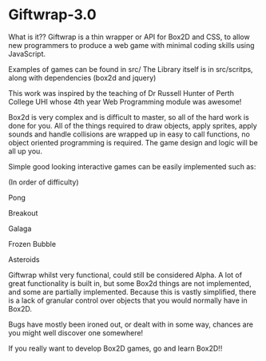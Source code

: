 # Giftwrap-3.0

What is it??
Giftwrap is a thin wrapper or API for Box2D and CSS, to allow new programmers to produce a web
game with minimal coding skills using JavaScript.

Examples of games can be found in src/
The Library itself is in src/scritps, along with dependencies (box2d and jquery)

This work was inspired by the teaching of Dr Russell Hunter of Perth College UHI whose 4th year
Web Programming module was awesome!

Box2d is very complex and is difficult to master, so all of the hard work is done for you.
All of the things required to draw objects, apply sprites, apply sounds and handle collisions are
wrapped up in easy to call functions, no object oriented programming is required.
The game design and logic will be all up you.

Simple good looking interactive games can be easily implemented such as:

(In order of difficulty)

Pong

Breakout

Galaga

Frozen Bubble

Asteroids

Giftwrap whilst very functional, could still be considered Alpha. A lot of great functionality is built in,
but some Box2d things are not implemented, and some are partially implemented.
Because this is vastly simplified, there is a lack of granular control over objects that you would
normally have in Box2D.

Bugs have mostly been ironed out, or dealt with in some way, chances are you might well discover
one somewhere!

If you really want to develop Box2D games, go and learn Box2D!!
